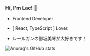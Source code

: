 ### Hi, I'm Lac! 👋

- Frontend Developer

- [ React, TypeScript ] Lover.

- レールガンの御坂美琴が大好きです！

![Anurag's GitHub stats](https://github-readme-stats.vercel.app/api?username=laclys&count_private=true&show_icons=true&theme=tokyonight)
